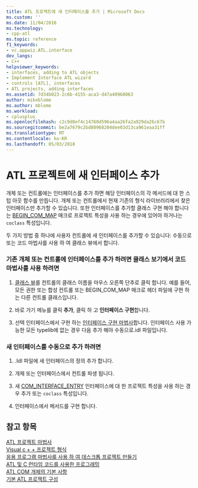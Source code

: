 ```yaml
---
title: ATL 프로젝트에 새 인터페이스를 추가 | Microsoft Docs
ms.custom: ''
ms.date: 11/04/2016
ms.technology:
- cpp-atl
ms.topic: reference
f1_keywords:
- vc.appwiz.ATL.interface
dev_langs:
- C++
helpviewer_keywords:
- interfaces, adding to ATL objects
- Implement Interface ATL wizard
- controls [ATL], interfaces
- ATL projects, adding interfaces
ms.assetid: 7d34b023-2c6b-4155-aca3-d47a40968063
author: mikeblome
ms.author: mblome
ms.workload:
- cplusplus
ms.openlocfilehash: c2c9d0ef4c14760d596a4aa26fa2a929da26c67b
ms.sourcegitcommit: be2a7679c2bd80968204dee03d13ca961eaa31ff
ms.translationtype: MT
ms.contentlocale: ko-KR
ms.lasthandoff: 05/03/2018
---
```

# <a name="adding-a-new-interface-in-an-atl-project"></a>ATL 프로젝트에 새 인터페이스 추가
개체 또는 컨트롤에는 인터페이스를 추가 하면 해당 인터페이스의 각 메서드에 대 한 스텁 아웃 함수를 만듭니다. 개체 또는 컨트롤에서 현재 기존의 형식 라이브러리에서 찾은 인터페이스만 추가할 수 있습니다. 또한 인터페이스를 추가할 클래스 구현 해야 합니다는 [BEGIN_COM_MAP](com-map-macros.md#begin_com_map) 매크로 프로젝트 특성을 사용 하는 경우에 있어야 하거나는 `coclass` 특성입니다.  
  
 두 가지 방법 중 하나에 사용자 컨트롤에 새 인터페이스를 추가할 수 있습니다: 수동으로 또는 코드 마법사를 사용 하 여 클래스 뷰에서 합니다.  
  
### <a name="to-use-code-wizards-in-class-view-to-add-an-interface-to-an-existing-object-or-control"></a>기존 개체 또는 컨트롤에 인터페이스를 추가 하려면 클래스 보기에서 코드 마법사를 사용 하려면  
  
1.  [클래스 뷰](http://msdn.microsoft.com/en-us/8d7430a9-3e33-454c-a9e1-a85e3d2db925)를 컨트롤의 클래스 이름을 마우스 오른쪽 단추로 클릭 합니다. 예를 들어, 모든 권한 또는 합성 컨트롤 또는 BEGIN_COM_MAP 매크로 헤더 파일에 구현 하는 다른 컨트롤 클래스입니다.  
  
2.  바로 가기 메뉴를 클릭 **추가**, 클릭 하 고 **인터페이스 구현**합니다.  
  
3.  선택 인터페이스에서 구현 하는 [인터페이스 구현 마법사](../../ide/implement-interface-wizard.md)합니다. 인터페이스 사용 가능한 모든 typelib에 없는 경우 다음 추가 해야 수동으로.idl 파일입니다.  
  
### <a name="to-add-a-new-interface-manually"></a>새 인터페이스를 수동으로 추가 하려면  
  
1.  .Idl 파일에 새 인터페이스의 정의 추가 합니다.  
  
2.  개체 또는 인터페이스에서 컨트롤 파생 됩니다.  
  
3.  새 [COM_INTERFACE_ENTRY](com-interface-entry-macros.md#com_interface_entry) 인터페이스에 대 한 프로젝트 특성을 사용 하는 경우 추가 또는 `coclass` 특성입니다.  
  
4.  인터페이스에서 메서드를 구현 합니다.  
  
## <a name="see-also"></a>참고 항목  
 [ATL 프로젝트 마법사](../../atl/reference/atl-project-wizard.md)   
 [Visual c + + 프로젝트 형식](../../ide/visual-cpp-project-types.md)   
 [응용 프로그램 마법사를 사용 하 여 데스크톱 프로젝트 만들기](../../ide/creating-desktop-projects-by-using-application-wizards.md)   
 [ATL 및 C 런타임 코드를 사용한 프로그래밍](../../atl/programming-with-atl-and-c-run-time-code.md)   
 [ATL COM 개체의 기본 사항](../../atl/fundamentals-of-atl-com-objects.md)   
 [기본 ATL 프로젝트 구성](../../atl/reference/default-atl-project-configurations.md)

